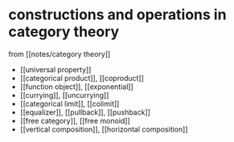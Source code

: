 # constructions and operations in category theory
from [[notes/category theory]]

- [[universal property]]
- [[categorical product]], [[coproduct]]
- [[function object]], [[exponential]]
- [[currying]], [[uncurrying]]
- [[categorical limit]], [[colimit]]
- [[equalizer]], [[pullback]], [[pushback]]
- [[free category]], [[free monoid]]
- [[vertical composition]], [[horizontal composition]]
